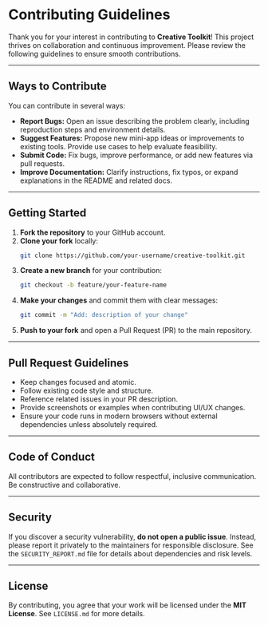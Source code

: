 # Contributing Guidelines

Thank you for your interest in contributing to **Creative Toolkit**!
This project thrives on collaboration and continuous improvement. Please review the following guidelines to ensure smooth contributions.

---

## Ways to Contribute

You can contribute in several ways:

- **Report Bugs:** Open an issue describing the problem clearly, including reproduction steps and environment details.
- **Suggest Features:** Propose new mini-app ideas or improvements to existing tools. Provide use cases to help evaluate feasibility.
- **Submit Code:** Fix bugs, improve performance, or add new features via pull requests.
- **Improve Documentation:** Clarify instructions, fix typos, or expand explanations in the README and related docs.

---

## Getting Started

1. **Fork the repository** to your GitHub account.
2. **Clone your fork** locally:
   ```bash
   git clone https://github.com/your-username/creative-toolkit.git
   ```
3. **Create a new branch** for your contribution:
   ```bash
   git checkout -b feature/your-feature-name
   ```
4. **Make your changes** and commit them with clear messages:
   ```bash
   git commit -m "Add: description of your change"
   ```
5. **Push to your fork** and open a Pull Request (PR) to the main repository.

---

## Pull Request Guidelines

- Keep changes focused and atomic.
- Follow existing code style and structure.
- Reference related issues in your PR description.
- Provide screenshots or examples when contributing UI/UX changes.
- Ensure your code runs in modern browsers without external dependencies unless absolutely required.

---

## Code of Conduct

All contributors are expected to follow respectful, inclusive communication. Be constructive and collaborative.

---

## Security

If you discover a security vulnerability, **do not open a public issue**. Instead, please report it privately to the maintainers for responsible disclosure. See the `SECURITY_REPORT.md` file for details about dependencies and risk levels.

---

## License

By contributing, you agree that your work will be licensed under the **MIT License**. See `LICENSE.md` for more details.
